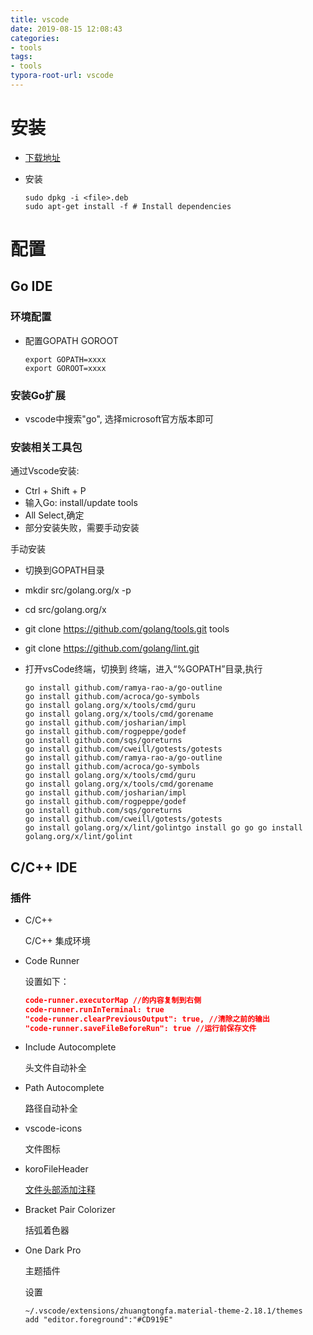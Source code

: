 ```yaml
---
title: vscode
date: 2019-08-15 12:08:43
categories:
- tools
tags:
- tools
typora-root-url: vscode
---
```


# 安装

* [下载地址](<https://code.visualstudio.com/Download>)

* 安装

  ```shell
  sudo dpkg -i <file>.deb
  sudo apt-get install -f # Install dependencies
  ```

# 配置

## Go IDE

### 环境配置

* 配置GOPATH GOROOT

  ```shell
  export GOPATH=xxxx
  export GOROOT=xxxx
  ```

### 安装Go扩展

* vscode中搜索"go", 选择microsoft官方版本即可

### 安装相关工具包

通过Vscode安装:

* Ctrl + Shift + P
* 输入Go: install/update tools
* All Select,确定
* 部分安装失败，需要手动安装

手动安装

* 切换到GOPATH目录

* mkdir src/golang.org/x -p

* cd src/golang.org/x

* git clone <https://github.com/golang/tools.git> tools

* git clone <https://github.com/golang/lint.git>

* 打开vsCode终端，切换到 终端，进入“%GOPATH”目录,执行

  ```shell
  go install github.com/ramya-rao-a/go-outline
  go install github.com/acroca/go-symbols
  go install golang.org/x/tools/cmd/guru
  go install golang.org/x/tools/cmd/gorename
  go install github.com/josharian/impl
  go install github.com/rogpeppe/godef
  go install github.com/sqs/goreturns
  go install github.com/cweill/gotests/gotests
  go install github.com/ramya-rao-a/go-outline
  go install github.com/acroca/go-symbols
  go install golang.org/x/tools/cmd/guru
  go install golang.org/x/tools/cmd/gorename
  go install github.com/josharian/impl
  go install github.com/rogpeppe/godef
  go install github.com/sqs/goreturns
  go install github.com/cweill/gotests/gotests
  go install golang.org/x/lint/golintgo install go go go install golang.org/x/lint/golint
  ```

## C/C++ IDE

### 插件

* C/C++

  C/C++ 集成环境

* Code Runner

  设置如下：

  ```json
  code-runner.executorMap //的内容复制到右侧
  code-runner.runInTerminal: true
  "code-runner.clearPreviousOutput": true, //清除之前的输出
  "code-runner.saveFileBeforeRun": true //运行前保存文件
  ```

* Include Autocomplete

  头文件自动补全

* Path Autocomplete

  路径自动补全

* vscode-icons

  文件图标

* koroFileHeader

  [文件头部添加注释](https://www.imooc.com/article/29921)

* Bracket Pair Colorizer

  括弧着色器

* One Dark Pro

  主题插件

  设置

  ```shell
  ~/.vscode/extensions/zhuangtongfa.material-theme-2.18.1/themes
  add "editor.foreground":"#CD919E"
  ```